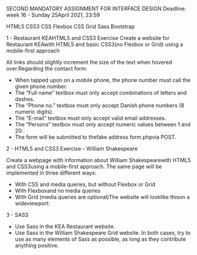 SECOND MANDATORY ASSIGNMENT FOR INTERFACE DESIGN
Deadline: week 16 - Sunday 25April 2021, 23:59

HTML5
CSS3
CSS Flexbox
CSS Grid
Sass
Bootstrap

1 - Restaurant KEAHTML5 and CSS3 Exercise
Create  a website  for Restaurant  KEAwith  HTML5  and basic CSS3(no  Flexbox  or  Grid) using  a  mobile-first approach

All links should slightly increment the size of the text when hovered over.Regarding the contact form:
- When tapped upon on a mobile phone, the phone number must call the given phone number.
- The “Full name” textbox must only accept combinations of letters and dashes.
- The “Phone no.” textbox must only accept Danish phone numbers (8 numeric digits).
- The “E-mail” textbox must only accept valid email addresses.
- The “Persons” textbox must only accept numeric values between 1 and 20.
- The form will be submitted to thefake address form.phpvia POST.

2 - HTML5 and CSS3 Exercise - William Shakespeare

Create  a webpage  with  information  about  William  Shakespearewith  HTML5  and CSS3using  a  mobile-first approach. The same page will be implemented in three different ways:
- With CSS and media queries, but without Flexbox or Grid
- With Flexboxand no media queries
- With Grid (media queries are optional)The website will looklike thison a wideviewport:

3 - SASS
- Use Sass in the KEA Restaurant website.
- Use Sass in the William Shakespeare Grid website.
In both cases, try to use as many elements of Sass as possible, as long as they contribute anything positive.